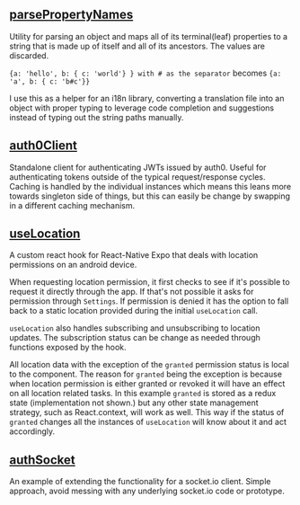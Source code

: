 ## [parsePropertyNames](parsePropertyNames.ts)
Utility for parsing an object and maps all of its terminal(leaf) properties
to a string that is made up of itself and all of its ancestors. The values
are discarded.

`{a: 'hello', b: { c: 'world'} } with # as the separator` becomes `{a: 'a', b: { c: 'b#c'}}`

I use this as a helper for an i18n library, converting a translation file into
an object with proper typing to leverage code completion and suggestions
instead of typing out the string paths manually.


## [auth0Client](auth0Client.ts)
Standalone client for authenticating JWTs issued by auth0. Useful for
authenticating tokens outside of the typical request/response cycles. Caching
is handled by the individual instances which means this leans more towards
singleton side of things, but this can easily be change by swapping in a different
caching mechanism.


## [useLocation](useLocation.ts)
A custom react hook for React-Native Expo that deals with location permissions
on an android device.

When requesting location permission, it first checks to see if it's possible to
request it directly through the app. If that's not possible it asks for
permission through `Settings`. If permission is denied it has the option 
to fall back to a static location provided during the initial `useLocation` call.

`useLocation` also handles subscribing and unsubscribing to location updates.
The subscription status can be change as needed through functions exposed by
the hook.

All location data with the exception of the `granted` permission status is local
to the component. The reason for `granted` being the exception is because when 
location permission is either granted or revoked it will have an effect on all
location related tasks. In this example `granted` is stored as a redux state
(implementation not shown.) but any other state management strategy, such as 
React.context, will work as well. This way if the status of `granted` changes all
the instances of `useLocation` will know about it and act accordingly. 

## [authSocket](authSocket.ts)
An example of extending the functionality for a socket.io client. Simple approach,
avoid messing with any underlying socket.io code or prototype.
